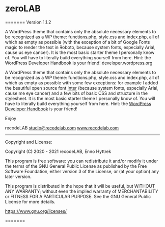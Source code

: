 # zeroLAB

=======
Version 1.1.2

A WordPress theme that contains only the absolute necessary elements to be recognized as a WP theme: functions.php, style.css and index.php, all of which as empty as possible (with the exception of a bit of Google Fonts magic to render the text in Roboto, because system fonts, especially Arial, cause us eye cancer). It is the most basic starter theme I personally know of. You will have to literally build everything yourself from here. Hint: the WordPress Developer Handbook is your friend! developer.wordpress.org


A WordPress theme that contains only the absolute necessary elements to be recognized as a WP theme: functions.php, style.css and index.php, all of which as empty as possible with some few exceptions: for example I added the beautiful open source font <a href="https://github.com/rsms/inter">Inter</a> (because system fonts, especially Arial, cause me eye cancer) and a few bits of basic CSS and structure in the stylesheet. It is the most basic starter theme I personally know of. You will have to literally build everything yourself from here. Hint: the <a href="https://developer.wordpress.org" target="_blank">WordPress Developer Handbook</a> is your friend!

Enjoy

recodeLAB
studio@recodelab.com
www.recodelab.com


---
Copyright and License:

Copyright (C) 2020 - 2021  recodeLAB, Enno Hyttrek

This program is free software: you can redistribute it and/or modify it under the terms of the GNU General Public License as published by the Free Software Foundation, either version 3 of the License, or (at your option) any later version.

This program is distributed in the hope that it will be useful, but WITHOUT ANY WARRANTY; without even the implied warranty of MERCHANTABILITY or FITNESS FOR A PARTICULAR PURPOSE. See the GNU General Public License for more details.

https://www.gnu.org/licenses/

=======

